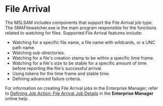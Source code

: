 # File Arrival

The MSLSAM includes components that support the File Arrival job type. The SMAFilewatcher.exe is the main program responsible for the functions related to watching for files. Supported File Arrival features include:

- Watching for a specific file name, a file name with wildcards, or a UNC path name.
- Watching sub-directories.
- Watching for a file's creation stamp to be within a specific time frame.
- Watching for a file's size to be stable for a specific amount of time before reporting the file's successful arrival.
- Using tokens for the time frame and stable time.
- Defining advanced failure criteria.

For information on creating File Arrival jobs in the Enterprise Manager, refer to [Defining Job Action: File Arrival Job Details](https://help.smatechnologies.com/opcon/core/latest/Files/UI/Enterprise%20Manager/Job%20Type%20Management.htm#Defining_File_Arrival_Job_Details) in the **Enterprise Manager** online help.

